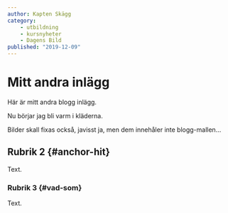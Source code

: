 ```yaml
---
author: Kapten Skägg
category:
    - utbildning
    - kursnyheter
    - Dagens Bild
published: "2019-12-09"
---
```

Mitt andra inlägg
==================================

Här är mitt andra blogg inlägg.

Nu börjar jag bli varm i kläderna.

<!--more-->

Bilder skall fixas också, javisst ja, men dem innehåler inte blogg-mallen...



Rubrik 2 {#anchor-hit}
-----------------------------------

Text.



### Rubrik 3 {#vad-som}

Text.
